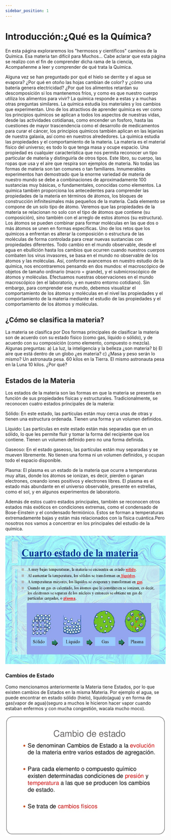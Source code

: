 ```yaml
---
sidebar_position: 1
---
```


# Introducción:¿Qué es la Química?

En esta página exploraremos los "hermosos y científicos" caminos de la Química. Esa materia tan difícil para Muchos...
Cabe aclarar que esta página se realizo con el fin de comprender dicha rama de la ciencia, Acompañenme a leer y comprender de qué trata la Química.

Alguna vez se han preguntado por qué el hielo se derrite y el agua se evapora? ¿Por qué en otoño las hojas cambian de color?  y ¿cómo una batería genera electricidad?
¿Por qué los alimentos retardan su descomposición si los mantenemos fríos, y como es que nuestro cuerpo utiliza los alimentos para vivir?
La química responde a estas y a muchas otras preguntas similares. La química estudia los materiales y los cambios que experimentan. Uno de los atractivos de aprender química es ver como los principios químicos se aplican a todos los aspectos de nuestras vidas, desde las actividades cotidianas, como encender un fosforo, hasta las cuestiones de mayor trascendencia como el desarrollo de medicamentos para curar el cáncer, los principios químicos también aplican en las lejanías de nuestra galaxia, así como en nuestros alrededores.
La química estudia las propiedades y el comportamiento de la materia. La materia es el material físico del universo; es todo lo que tenga masa y ocupe espacio. Una propiedad es cualquier característica que nos permita reconocer un tipo particular de materia y distinguirla de otros tipos. Este libro, su cuerpo, las ropas que usa y el aire que respira son ejemplos de materia. No todas las formas de materia son tan comunes o tan familiares. Innumerables experimentos han demostrado que la enorme variedad de materia de nuestro mundo se debe a combinaciones de aproximadamente 100  sustancias muy básicas, o fundamentales, conocidas como elementos.
La química también proporciona los antecedentes para comprender las propiedades de la materia en términos de átomos, los bloques de construcción infinitesimales más pequeños de la materia. Cada elemento se compone de un solo tipo de átomo. Veremos que las propiedades de la materia se relacionan no solo con el tipo de átomos que contiene (su composición), sino también con el arreglo de estos átomos (su estructura).
Los átomos se pueden combinar para formar moléculas en las que dos o más átomos se unen en formas específicas.
Uno de los retos que los químicos a enfrentan es alterar la composición o estructura de las moléculas de forma controlada para crear nuevas sustancias con propiedades diferentes.
Todo cambio en el mundo observable, desde el agua en ebullición hasta los cambios que ocurren cuando nuestros cuerpos combaten los virus invasores, se basa en el mundo no observable de los átomos y las moléculas.
Así, conforme avancemos en nuestro estudio de la química, nos encontraremos pensando en dos mundos: el macroscópico de objetos de tamaño ordinario (macro = grande), y el submicroscópico de átomos y moléculas. Efectuamos nuestras observaciones en el mundo macroscópico (en el laboratorio, y en nuestro entorno cotidiano). Sin embargo, para comprender ese mundo, debemos visualizar el comportamiento de los átomos y moléculas en el nivel  las propiedades y el comportamiento de la materia mediante el estudio de las propiedades y el comportamiento de los átomos y moléculas.

## ¿Cómo se clasifica la materia?

La materia se clasifica por Dos formas principales de clasificar la materia son de acuerdo con su estado físico (como gas, líquido o sólido), y de acuerdo con su composición (como elemento, compuesto o mezcla).
Algunas preguntas:
a)	La luz, la inteligencia y la belleza  ¿son materia?
b)	El aire que está dentro de un globo ¿es materia?
c)	¿Masa y peso serán lo mismo? Un astronauta pesa. 60 kilos en la Tierra. El mismo astronauta pesa en la Luna 10 kilos. ¿Por qué?

## Estados de la Materia

Los estados de la materia son las formas en que la materia se presenta en función de sus propiedades físicas y estructurales. Tradicionalmente, se reconocen cuatro estados principales de la materia:

Sólido: En este estado, las partículas están muy cerca unas de otras y tienen una estructura ordenada. Tienen una forma y un volumen definidos.

Líquido: Las partículas en este estado están más separadas que en un sólido, lo que les permite fluir y tomar la forma del recipiente que los contiene. Tienen un volumen definido pero no una forma definida.

Gaseoso: En el estado gaseoso, las partículas están muy separadas y se mueven libremente. No tienen una forma ni un volumen definidos, y ocupan todo el espacio disponible.

Plasma: El plasma es un estado de la materia que ocurre a temperaturas muy altas, donde los átomos se ionizan, es decir, pierden o ganan electrones, creando iones positivos y electrones libres. El plasma es el estado más abundante en el universo observable, presente en estrellas, como el sol, y en algunos experimentos de laboratorio.

Además de estos cuatro estados principales, también se reconocen otros estados más exóticos en condiciones extremas, como el condensado de Bose-Einstein y el condensado fermiónico. Estos se forman a temperaturas extremadamente bajas y están más relacionados con la física cuántica.Pero nosotros nos vamos a concentrar en los principales del estudio de la química.

![alt text](image.png)

### Cambios de Estado

Como mencionamos anteriormente la Materia tiene Estados, por lo que existen cambios de Estados en la misma Materia. Por ejemplo el agua, se puede encontrar en estado sólido (hielo), líquido(agua) y en forma de gas(vapor de agua)(seguro a muchos le hicieron hacer vapor cuando estaban enfermos y con mucha congestión, wacala mucho moco).

![](image-1.png)